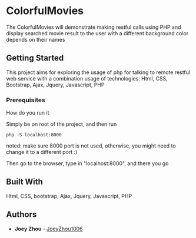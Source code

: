 # ColorfulMovies

The ColorfulMovies will demonstrate making restful calls using PHP and display searched movie result to the user with a different background color depends on their names

## Getting Started

This project aims for exploring the usage of php for talking to remote restful web service with a combination usage of technologies: Html, CSS, Bootstrap, Ajax, Jquery, Javascript, PHP 


### Prerequisites

How do you run it

Simply be on root of the project, and then run 
```shell
php -S localhost:8000
```
noted: make sure 8000 port is not used, otherwise, you might need to change it to a different port :)

Then go to the browser, type in "localhost:8000", and there you go

## Built With

Html, CSS, bootstrap, Ajax, Jquery, Javascript, PHP


## Authors

* **Joey Zhou** - [JoeyZhou1006](https://github.com/JoeyZhou1006)


